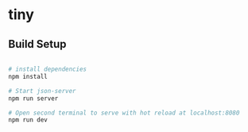 # tiny

## Build Setup

``` bash

# install dependencies
npm install

# Start json-server 
npm run server

# Open second terminal to serve with hot reload at localhost:8080
npm run dev

```